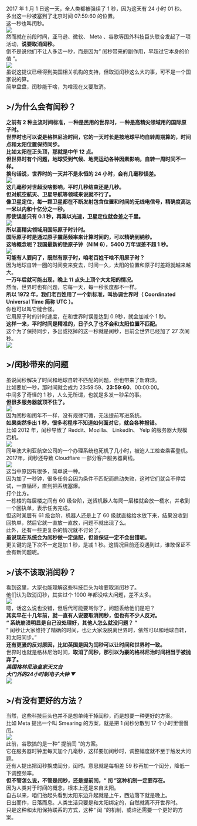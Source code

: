 2017 年 1 月 1 日这一天，全人类都被强续了 1 秒，因为这天有 24 小时 01 秒。<br />多出这一秒被塞到了北京时间 07:59:60 的位置。<br />这一秒也叫闰秒。<br />![](https://cdn.nlark.com/yuque/0/2022/jpeg/396745/1661214460451-577eb114-c743-4391-8963-e11d4b71e7f8.jpeg#averageHue=%2365bae8&clientId=ueff64826-caed-4&from=paste&id=ua2c6aad9&originHeight=154&originWidth=450&originalType=url&ratio=1&rotation=0&showTitle=false&status=done&style=shadow&taskId=u80b49522-0def-488f-95cd-d377b45a45d&title=)<br />然而就在前段时间，亚马逊、微软、 Meta 、谷歌等国外科技巨头联合发起了一项活动，**说要取消闰秒。**<br />倒不是说他们不让人多活一秒，而是因为“ 闰秒带来的副作用，早超过它本身的价值 ”。<br />![](https://cdn.nlark.com/yuque/0/2022/png/396745/1661214460469-3940f784-5951-454a-adb1-843d87b9dc71.png#averageHue=%23c0af95&clientId=ueff64826-caed-4&from=paste&id=u8839ce31&originHeight=677&originWidth=1080&originalType=url&ratio=1&rotation=0&showTitle=false&status=done&style=shadow&taskId=uf024cc56-e4b4-415f-aac6-1663c622dae&title=)<br />虽说这提议已经得到美国相关机构的支持，但取消闰秒这么大的事，可不是一个国家说的算。<br />简单盘盘，闰秒能干啥，为啥现在又要取消。
<a name="BarpI"></a>
## >/为什么会有闰秒？
**之前有 2 种主流时间标准，一种是民用的世界时，一种是高精尖领域用的国际原子时。<br />**世界时也可以说是格林尼治时间，它的一天时长是按地球平均自转周期算的，时间点和太阳位置保持同步。<br />比如太阳在正头顶，那就是中午 12 点。<br />但世界时有个问题，地球受到气候、地壳运动各种因素影响，自转一周时间不一样。<br />**换句话说，世界时的一天并不是永恒的 24 小时，会有几毫秒误差。**<br />![](https://cdn.nlark.com/yuque/0/2022/gif/396745/1661214460498-c46cea0b-8ef7-47b5-9a4e-2e7c34b4a86e.gif#averageHue=%2303042a&clientId=ueff64826-caed-4&from=paste&id=u79cbfd8f&originHeight=390&originWidth=390&originalType=url&ratio=1&rotation=0&showTitle=false&status=done&style=shadow&taskId=u3623a828-9a7f-4a22-b42f-c555bdde550&title=)<br />这几毫秒对世超没啥影响，平时几秒结束还是几秒。<br />但对航空航天、卫星导航等领域来说就不行了。<br />像卫星定位，每一颗卫星都在不断发射包含位置和时间的无线电信号，精确度高达一米以内和十亿分之一秒。<br />即使误差只有 0.1 秒，再乘以光速，卫星定位就会差之千里。<br />![](https://cdn.nlark.com/yuque/0/2022/png/396745/1661214460472-a6d8c0d0-e8b1-42b2-9aac-c93f5c979cc6.png#averageHue=%232a2c28&clientId=ueff64826-caed-4&from=paste&id=u2a7982f5&originHeight=812&originWidth=1028&originalType=url&ratio=1&rotation=0&showTitle=false&status=done&style=shadow&taskId=u88ff709a-d618-4798-9634-082fb8a5b3a&title=)<br />**所以高精尖领域用国际原子时计时。**<br />国际原子时是通过原子震荡频率来计算时间的，可以精确到**纳秒。**<br />**这啥概念呢？我国最新的铯原子钟（NIM 6），5400 万年误差不超 1 秒。**<br />![](https://cdn.nlark.com/yuque/0/2022/gif/396745/1661214460806-633eb992-c5c9-4727-8b2d-114ff5ea05de.gif#averageHue=%23727072&clientId=ueff64826-caed-4&from=paste&id=u1c387c77&originHeight=199&originWidth=399&originalType=url&ratio=1&rotation=0&showTitle=false&status=done&style=shadow&taskId=u407abb2d-cdd3-4b60-82e1-ee4eabb232e&title=)<br />**可能有人要问了，既然有原子时，咱老百姓干啥不用原子时？**<br />因为地球自转一圈的时间变来变去，时间一久，太阳的位置和原子时差距就越来越大。<br />**一万年后就可能出现，晚上 11 点头上顶个大太阳的情况。**<br />然而，世界时也有问题，它每一天，每一秒长度都不一样。<br />**所以 1972 年，我们老百姓用了一个新标准，叫协调世界时（ Coordinated Universal Time 简称 UTC ）。**<br />你也可以叫它缝合怪。<br />它用原子时的计时速度，在和世界时误差达到 0.9秒，就会加减个 1 秒。<br />**这样一来，平时时间是精准的，日子久了也不会和太阳位置不匹配。**<br />这个为了保持同步，多出或抠掉的这一秒就是闰秒，目前全世界已经加了 27 次闰秒。<br />![](https://cdn.nlark.com/yuque/0/2022/jpeg/396745/1661214461221-8e2221ed-6b53-4132-963b-1209b6ac46b4.jpeg#averageHue=%23f2f2f2&clientId=ueff64826-caed-4&from=paste&id=u2cef85cb&originHeight=507&originWidth=912&originalType=url&ratio=1&rotation=0&showTitle=false&status=done&style=shadow&taskId=uf378f035-bf0a-4cd4-87ba-1e3cb0870d3&title=)
<a name="zb5f2"></a>
## >/闰秒带来的问题
虽说闰秒解决了时间和地球自转不匹配的问题，但也带来了新麻烦。<br />比如要加一秒，那时间就会成为 23:59:59、**23:59:60**、00:00:00。<br />中间多了奇怪的 1 秒，人么无所谓，也就是多发一秒呆的事。<br />**但很多服务器就顶不住了。**<br />![](https://cdn.nlark.com/yuque/0/2022/png/396745/1661214461519-9f76b674-f119-406d-ad03-71d6ce630fe2.png#averageHue=%23fafafa&clientId=ueff64826-caed-4&from=paste&id=uce1e4e15&originHeight=542&originWidth=611&originalType=url&ratio=1&rotation=0&showTitle=false&status=done&style=shadow&taskId=uf6268118-1a44-46ff-b3a0-0962722445c&title=)<br />因为闰秒和闰年不一样，没有规律可循，无法提前写进系统。<br />**如果突然多出 1 秒，很多老程序不知道如何面对它，就会各种报错。**<br />比如 2012 年，闰秒导致了 Reddit、Mozilla、 LinkedIn、 Yelp 的服务器大规模宕机。<br />![](https://cdn.nlark.com/yuque/0/2022/png/396745/1661214461855-422e0bdb-448c-4e3c-b024-c215ebde606f.png#averageHue=%23f4f4f3&clientId=ueff64826-caed-4&from=paste&id=u10451d2e&originHeight=407&originWidth=778&originalType=url&ratio=1&rotation=0&showTitle=false&status=done&style=shadow&taskId=ud64d980a-92b3-4af7-9de6-599ac9e543d&title=)<br />同年澳大利亚航空公司的一个办理系统也死机了几小时，被迫人工检查乘客登机。<br />2017年，闰秒还导致 Cloudflare 一部分客户服务器离线。<br />![](https://cdn.nlark.com/yuque/0/2022/png/396745/1661214461890-b70a6f44-a6bf-4a1c-b1e8-b307923d6a75.png#averageHue=%23fdfcfb&clientId=ueff64826-caed-4&from=paste&id=u3fe81259&originHeight=374&originWidth=766&originalType=url&ratio=1&rotation=0&showTitle=false&status=done&style=shadow&taskId=ueef71e64-d4f5-4bb7-a0eb-41f5852ca1f&title=)<br />这当中原因有很多，简单说一种。<br />因为加了一秒钟，很多任务会因为条件不匹配而启动失败，这时它们就会不停尝试，一直循环，直到把系统塞爆。<br />打个比方。<br />一栋楼的每层楼之间有 60 级台阶，送货机器人每爬一层楼就会放一桶水，并收到一个回执单，表示任务完成。<br />但这时某层有 61 级台阶，机器人还是上了 60 级就直接给水放下来，结果没收到回执单，然后它就一直放一直放，问题不就出现了么。<br />此外，还有一些更复杂的情况就不讨论了。<br />**虽说现在系统会为闰秒做一定适配，但谁保证一定不会出错呢。**<br />更关键的是下次不一定是加 1 秒，是减 1 秒。这情况目前还没遇到过，谁敢保证不会有新问题呢。
<a name="GCRzC"></a>
## >/该不该取消闰秒？
看到这里，大家也能理解这些科技巨头为啥要取消闰秒了。<br />他们认为取消闰秒，其实过个 1000 年都没啥大问题，差不太多。<br />![](https://cdn.nlark.com/yuque/0/2022/png/396745/1661214462000-20b09543-6f2a-4fd5-a747-0f20fb1a1853.png#averageHue=%23fefdfb&clientId=ueff64826-caed-4&from=paste&id=ue950e563&originHeight=194&originWidth=805&originalType=url&ratio=1&rotation=0&showTitle=false&status=done&style=shadow&taskId=u0888c03c-838c-436f-b910-df5060c87bc&title=)<br />嗯，话这么说也没错，但后代可能要骂你了，问题丢给他们是吧？<br />**其实早在十几年前，就一直有人说要取消闰秒，但也有不少人反对。**<br />**“ 系统崩溃明显是自己没处理好，其他人怎么就没问题？ ”**<br />“ 闰秒让大家维持了精确的时间，也让大家没脱离世界时，依然可以和地球自转，和太阳同步。”<br />**还有更骚的反对原因，比如英国是因为闰秒可以让时间和世界时一致。**<br />世界时也就是格林尼治时间，**取消了闰秒，那引以为豪的格林尼治时间相当于被抛弃了。**<br />_**英国格林尼治皇家天文台**_<br />_**大门外的24小时制电子大钟 ▼**_<br />![](https://cdn.nlark.com/yuque/0/2022/jpeg/396745/1661214462243-7527edbc-94d7-4097-a40c-8d1d02a1669e.jpeg#averageHue=%23484a41&clientId=ueff64826-caed-4&from=paste&id=u7c1f9f2c&originHeight=1491&originWidth=800&originalType=url&ratio=1&rotation=0&showTitle=false&status=done&style=shadow&taskId=u24668eeb-d6e8-400d-aaa2-1ba224bbbac&title=)
<a name="DqirU"></a>
## >/有没有更好的方法？
当然，这些科技巨头也并不是想单纯干掉闰秒，而是想要一种更好的方案。<br />比如 Meta 提出一个叫 Smearing 的方案，就是把 1 闰秒分散到 17 个小时里慢慢闰。<br />![](https://cdn.nlark.com/yuque/0/2022/png/396745/1661214462364-74fddd9d-bf96-4198-9965-0464e51ba9c7.png#averageHue=%23f7faf8&clientId=ueff64826-caed-4&from=paste&id=u9194f0e5&originHeight=419&originWidth=763&originalType=url&ratio=1&rotation=0&showTitle=false&status=done&style=shadow&taskId=u9154ecbc-4c84-4c8b-955a-7570844ad29&title=)<br />此前，谷歌搞的是一种“ 提前闰 ”的方案。<br />它在服务器时钟里每天加个几毫秒，这样要加闰秒时，调整幅度就不至于触发大问题。<br />还有人提出把闰秒换成闰分，闰时。意思就是每相差 59 秒再加一个闰分，降低一下调整频率。<br />**但不管怎么说，不管是闰秒，还是提前闰，“ 闰 ”这种机制一定要存在。**<br />因为人类对于时间的概念，根本上还是来自太阳。<br />自古以来，咱们抬起头看到太阳东边升起就是上午，西边落下就是晚上。<br />日出而作，日落而息。人类生活只要是和太阳绑定的，自然就离不开世界时。<br />只是这种和太阳保持联系的方式，这种“ 闰 ”的机制，或许还需要一个更好的方案。
